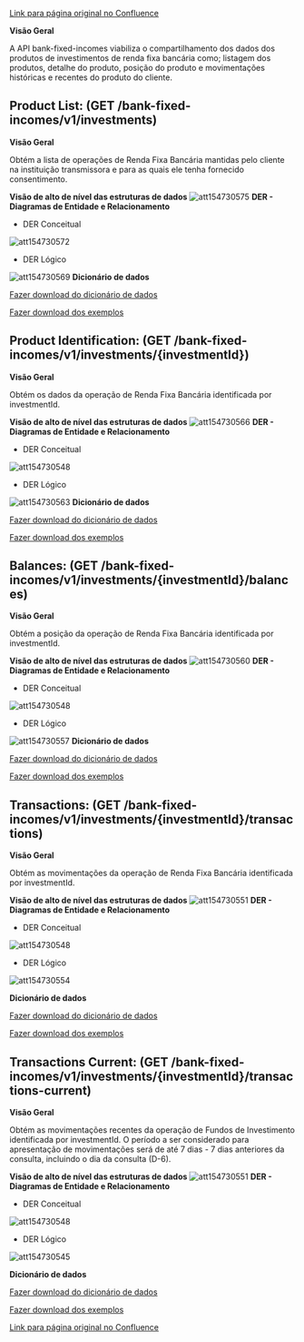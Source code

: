 [Link para página original no Confluence](https://openfinancebrasil.atlassian.net/wiki/spaces/OF/pages/154730516)

**Visão Geral**

A API bank-fixed-incomes viabiliza o compartilhamento dos dados dos produtos de investimentos de renda fixa bancária como; listagem dos produtos, detalhe do produto, posição do produto e movimentações históricas e recentes do produto do cliente.

## **Product List:** (GET /bank-fixed-incomes/v1/investments)

**Visão Geral**

Obtém a lista de operações de Renda Fixa Bancária mantidas pelo cliente na instituição transmissora e para as quais ele tenha fornecido consentimento.

**Visão de alto de nível das estruturas de dados**
![att154730575](Informa%c3%a7%c3%b5es%20Gerais%20-%20Renda%20Fixa%20Banc%c3%a1ria%20-%20v1.0.0/attachments/GET_ProductList_visaoAltoNivel.png)
**DER - Diagramas de Entidade e Relacionamento**

- DER Conceitual

![att154730572](Informa%c3%a7%c3%b5es%20Gerais%20-%20Renda%20Fixa%20Banc%c3%a1ria%20-%20v1.0.0/attachments/GET_ProductList_DER_conceitual.png)
- DER Lógico

![att154730569](Informa%c3%a7%c3%b5es%20Gerais%20-%20Renda%20Fixa%20Banc%c3%a1ria%20-%20v1.0.0/attachments/GET_ProductList_DER_logico.png)
**Dicionário de dados**

[Fazer download do dicionário de dados](https://openbanking-brasil.github.io/openapi/dictionary/banktFixedIncomesGetInvestments_v1.csv)

[Fazer download dos exemplos](https://openbanking-brasil.github.io/openapi/dictionary/example/examples_bankFixedIncomesGetInvestments_v1.csv)

## **Product Identification:** (GET /bank-fixed-incomes/v1/investments/{investmentId})

**Visão Geral**

Obtém os dados da operação de Renda Fixa Bancária identificada por investmentId.

**Visão de alto de nível das estruturas de dados**
![att154730566](Informa%c3%a7%c3%b5es%20Gerais%20-%20Renda%20Fixa%20Banc%c3%a1ria%20-%20v1.0.0/attachments/GET_ProductIdentification_visaoAltoNivel.png)
**DER - Diagramas de Entidade e Relacionamento**

- DER Conceitual

![att154730548](Informa%c3%a7%c3%b5es%20Gerais%20-%20Renda%20Fixa%20Banc%c3%a1ria%20-%20v1.0.0/attachments/DER_conceitual_bancaria-v4.png)
- DER Lógico

![att154730563](Informa%c3%a7%c3%b5es%20Gerais%20-%20Renda%20Fixa%20Banc%c3%a1ria%20-%20v1.0.0/attachments/GET_ProductIdentification_DER_logica.png)
**Dicionário de dados**

[Fazer download do dicionário de dados](https://openbanking-brasil.github.io/openapi/dictionary/banktFixedIncomesGetInvestmentsInvestmentId_v1.csv)

[Fazer download dos exemplos](https://openbanking-brasil.github.io/openapi/dictionary/example/examples_bankFixedIncomesGetInvestmentsInvestmentId_v1.csv)

## **Balances:** (GET /bank-fixed-incomes/v1/investments/{investmentId}/balances)

**Visão Geral**

Obtém a posição da operação de Renda Fixa Bancária identificada por investmentId.

**Visão de alto de nível das estruturas de dados**
![att154730560](Informa%c3%a7%c3%b5es%20Gerais%20-%20Renda%20Fixa%20Banc%c3%a1ria%20-%20v1.0.0/attachments/GET_Balances_visaoAltoNivel.png)
**DER - Diagramas de Entidade e Relacionamento**

- DER Conceitual

![att154730548](Informa%c3%a7%c3%b5es%20Gerais%20-%20Renda%20Fixa%20Banc%c3%a1ria%20-%20v1.0.0/attachments/DER_conceitual_bancaria-v4.png)
- DER Lógico

![att154730557](Informa%c3%a7%c3%b5es%20Gerais%20-%20Renda%20Fixa%20Banc%c3%a1ria%20-%20v1.0.0/attachments/GET_Balances_DER_logico.png)
**Dicionário de dados**

[Fazer download do dicionário de dados](https://openbanking-brasil.github.io/openapi/dictionary/banktFixedIncomesGetInvestmentsInvestmentIdBalances_v1.csv)

[Fazer download dos exemplos](https://openbanking-brasil.github.io/openapi/dictionary/example/examples_bankFixedIncomesGetInvestmentsInvestmentIdBalances_v1.csv)

## **Transactions:** (GET /bank-fixed-incomes/v1/investments/{investmentId}/transactions)

**Visão Geral**

Obtém as movimentações da operação de Renda Fixa Bancária identificada por investmentId.

**Visão de alto de nível das estruturas de dados**
![att154730551](Informa%c3%a7%c3%b5es%20Gerais%20-%20Renda%20Fixa%20Banc%c3%a1ria%20-%20v1.0.0/attachments/GET_Transactions_visaoAltoNivel.png)
**DER - Diagramas de Entidade e Relacionamento**

- DER Conceitual

![att154730548](Informa%c3%a7%c3%b5es%20Gerais%20-%20Renda%20Fixa%20Banc%c3%a1ria%20-%20v1.0.0/attachments/DER_conceitual_bancaria-v4.png)
- DER Lógico

![att154730554](Informa%c3%a7%c3%b5es%20Gerais%20-%20Renda%20Fixa%20Banc%c3%a1ria%20-%20v1.0.0/attachments/image-20230427-165914.png)

**Dicionário de dados**

[Fazer download do dicionário de dados](https://openbanking-brasil.github.io/openapi/dictionary/banktFixedIncomesGetInvestmentsInvestmentIdTransactions_v1.csv)

[Fazer download dos exemplos](https://openbanking-brasil.github.io/openapi/dictionary/example/examples_bankFixedIncomesGetInvestmentsInvestmentIdTransactions_v1.csv)

## **Transactions Current:** (GET /bank-fixed-incomes/v1/investments/{investmentId}/transactions-current)

**Visão Geral**

Obtém as movimentações recentes da operação de Fundos de Investimento identificada por investmentId. O período a ser considerado para apresentação de movimentações será de até 7 dias - 7 dias anteriores da consulta, incluindo o dia da consulta (D-6).

**Visão de alto de nível das estruturas de dados**
![att154730551](Informa%c3%a7%c3%b5es%20Gerais%20-%20Renda%20Fixa%20Banc%c3%a1ria%20-%20v1.0.0/attachments/GET_Transactions_visaoAltoNivel.png)
**DER - Diagramas de Entidade e Relacionamento**

- DER Conceitual

![att154730548](Informa%c3%a7%c3%b5es%20Gerais%20-%20Renda%20Fixa%20Banc%c3%a1ria%20-%20v1.0.0/attachments/DER_conceitual_bancaria-v4.png)

- DER Lógico

![att154730545](Informa%c3%a7%c3%b5es%20Gerais%20-%20Renda%20Fixa%20Banc%c3%a1ria%20-%20v1.0.0/attachments/image-20230427-170009.png)

**Dicionário de dados**

[Fazer download do dicionário de dados](https://openbanking-brasil.github.io/openapi/dictionary/banktFixedIncomesGetInvestmentsInvestmentIdTransactionsCurrent_v1.csv)

[Fazer download dos exemplos](https://openbanking-brasil.github.io/openapi/dictionary/example/examples_banktFixedIncomesGetInvestmentsInvestmentIdTransactionsCurrent_v1.csv)

[Link para página original no Confluence](https://openfinancebrasil.atlassian.net/wiki/spaces/OF/pages/154730516)